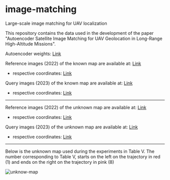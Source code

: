 # image-matching
Large-scale image matching for UAV localization

This repository contains the data used in the development of the paper "Autoencoder Satellite Image Matching for UAV Geolocation in Long-Range High-Altitude Missions".

Autoencoder weights: [Link](https://drive.google.com/file/d/13CjeDcpZFOGQmtDKKIKVT1q6x1JPcgFs/view?usp=drive_link)

Reference images (2022) of the known map are available at: [Link](https://drive.google.com/file/d/1d4NoX4ot-X2BzytWdxxcQad-wgq9XdO0/view?usp=drive_link)
- respective coordinates: [Link](https://drive.google.com/file/d/1Hs7hFAEf-BObflG-cEpJpSTw1VN9SCkh/view?usp=drive_link)

Query images (2023) of the known map are available at: [Link](https://drive.google.com/file/d/1zSljcY7VsMcQPoaCdf5aly-AmVj_WX0z/view?usp=drive_link)
- respective coordinates: [Link](https://drive.google.com/file/d/1oxGUYTJsFDX6ttf50oVZsBfDXqRjdAf7/view?usp=drive_link)

-----------------------------------------------------------------------------------

Reference images (2022) of the unknown map are available at: [Link](https://drive.google.com/file/d/1rPUHOGgRMtRiO_bOBuLKCni_ZwRCcDqr/view?usp=drive_link)
- respective coordinates: [Link](https://drive.google.com/file/d/1uEe6zIFuzZXkh9TyeaEpwc53fbMyhtYH/view?usp=drive_link)

Query images (2023) of the unknown map are available at: [Link](https://drive.google.com/file/d/1bjeHQaotKfPAsZp58StViKNv3hdUCxtx/view?usp=drive_link)
- respective coordinates: [Link](https://drive.google.com/file/d/1kDIaKqRxwS22K1TXhgnnY92rOtNw3b5N/view?usp=drive_link)

---

Below is the unknown map used during the experiments in Table V. The number corresponding to Table V, starts on the left on the trajectory in red (1) and ends on the right on the trajectory in pink (8)

![unknow-map](https://github.com/user-attachments/assets/02ff944c-0518-46ba-9279-ffecd59ef689)
